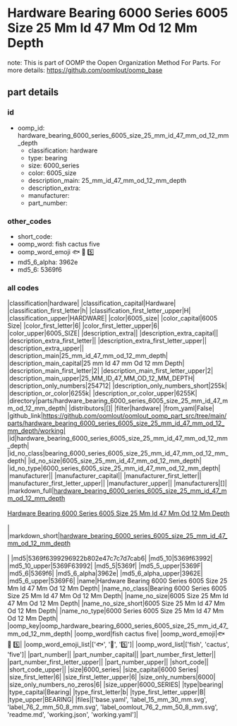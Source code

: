 # Hardware Bearing 6000 Series 6005 Size 25 Mm Id 47 Mm Od 12 Mm Depth  

note: This is part of OOMP the Oopen Organization Method For Parts. For more details: https://github.com/oomlout/oomp_base

##  part details





### id
* oomp_id: hardware_bearing_6000_series_6005_size_25_mm_id_47_mm_od_12_mm_depth
  * classification: hardware
  * type: bearing
  * size: 6000_series
  * color: 6005_size
  * description_main: 25_mm_id_47_mm_od_12_mm_depth
  * description_extra: 
  * manufacturer: 
  * part_number: 

### other_codes
* short_code: 
* oomp_word: fish cactus five
* oomp_word_emoji :fish: :cactus: :five:
* md5_6_alpha: 3962e
* md5_6: 5369f6

### all codes 
|classification|hardware|
|classification_capital|Hardware|
|classification_first_letter|h|
|classification_first_letter_upper|H|
|classification_upper|HARDWARE|
|color|6005_size|
|color_capital|6005 Size|
|color_first_letter|6|
|color_first_letter_upper|6|
|color_upper|6005_SIZE|
|description_extra||
|description_extra_capital||
|description_extra_first_letter||
|description_extra_first_letter_upper||
|description_extra_upper||
|description_main|25_mm_id_47_mm_od_12_mm_depth|
|description_main_capital|25 mm Id 47 mm Od 12 mm Depth|
|description_main_first_letter|2|
|description_main_first_letter_upper|2|
|description_main_upper|25_MM_ID_47_MM_OD_12_MM_DEPTH|
|description_only_numbers|254712|
|description_only_numbers_short|255k|
|description_or_color|6255k|
|description_or_color_upper|6255K|
|directory|parts/hardware_bearing_6000_series_6005_size_25_mm_id_47_mm_od_12_mm_depth|
|distributors|[]|
|filter|hardware|
|from_yaml|False|
|github_link|https://github.com/oomlout/oomlout_oomp_part_src/tree/main/parts/hardware_bearing_6000_series_6005_size_25_mm_id_47_mm_od_12_mm_depth/working|
|id|hardware_bearing_6000_series_6005_size_25_mm_id_47_mm_od_12_mm_depth|
|id_no_class|bearing_6000_series_6005_size_25_mm_id_47_mm_od_12_mm_depth|
|id_no_size|6005_size_25_mm_id_47_mm_od_12_mm_depth|
|id_no_type|6000_series_6005_size_25_mm_id_47_mm_od_12_mm_depth|
|manufacturer||
|manufacturer_capital||
|manufacturer_first_letter||
|manufacturer_first_letter_upper||
|manufacturer_upper||
|manufacturers|[]|
|markdown_full|[hardware_bearing_6000_series_6005_size_25_mm_id_47_mm_od_12_mm_depth](https://github.com/oomlout/oomlout_oomp_part_src/tree/main/parts/hardware_bearing_6000_series_6005_size_25_mm_id_47_mm_od_12_mm_depth/working)<br>[](https://github.com/oomlout/oomlout_oomp_part_src/tree/main/parts/hardware_bearing_6000_series_6005_size_25_mm_id_47_mm_od_12_mm_depth/working)<br>[Hardware Bearing 6000 Series 6005 Size 25 Mm Id 47 Mm Od 12 Mm Depth](https://github.com/oomlout/oomlout_oomp_part_src/tree/main/parts/hardware_bearing_6000_series_6005_size_25_mm_id_47_mm_od_12_mm_depth/working)<br><br>|
|markdown_short|[hardware_bearing_6000_series_6005_size_25_mm_id_47_mm_od_12_mm_depth](https://github.com/oomlout/oomlout_oomp_part_src/tree/main/parts/hardware_bearing_6000_series_6005_size_25_mm_id_47_mm_od_12_mm_depth/working)<br><br>|
|md5|5369f6399296922b802e47c7c7d7cab6|
|md5_10|5369f63992|
|md5_10_upper|5369F63992|
|md5_5|5369f|
|md5_5_upper|5369F|
|md5_6|5369f6|
|md5_6_alpha|3962e|
|md5_6_alpha_upper|3962E|
|md5_6_upper|5369F6|
|name|Hardware Bearing 6000 Series 6005 Size 25 Mm Id 47 Mm Od 12 Mm Depth|
|name_no_class|Bearing 6000 Series 6005 Size 25 Mm Id 47 Mm Od 12 Mm Depth|
|name_no_size|6005 Size 25 Mm Id 47 Mm Od 12 Mm Depth|
|name_no_size_short|6005 Size 25 Mm Id 47 Mm Od 12 Mm Depth|
|name_no_type|6000 Series 6005 Size 25 Mm Id 47 Mm Od 12 Mm Depth|
|oomp_key|oomp_hardware_bearing_6000_series_6005_size_25_mm_id_47_mm_od_12_mm_depth|
|oomp_word|fish cactus five|
|oomp_word_emoji|:fish: :cactus: :five:|
|oomp_word_emoji_list|[':fish:', ':cactus:', ':five:']|
|oomp_word_list|['fish', 'cactus', 'five']|
|part_number||
|part_number_capital||
|part_number_first_letter||
|part_number_first_letter_upper||
|part_number_upper||
|short_code||
|short_code_upper||
|size|6000_series|
|size_capital|6000 Series|
|size_first_letter|6|
|size_first_letter_upper|6|
|size_only_numbers|6000|
|size_only_numbers_no_zeros|6|
|size_upper|6000_SERIES|
|type|bearing|
|type_capital|Bearing|
|type_first_letter|b|
|type_first_letter_upper|B|
|type_upper|BEARING|
|files|['base.yaml', 'label_15_mm_30_mm.svg', 'label_76_2_mm_50_8_mm.svg', 'label_oomlout_76_2_mm_50_8_mm.svg', 'readme.md', 'working.json', 'working.yaml']|
